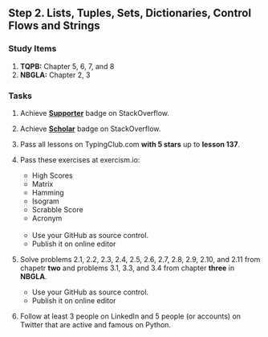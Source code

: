 ## Step 2. Lists, Tuples, Sets, Dictionaries, Control Flows and Strings

### Study Items
  1. **TQPB:** Chapter 5, 6, 7, and 8
  2. **NBGLA:** Chapter 2, 3
### Tasks


  1. Achieve [**Supporter**](https://stackoverflow.com/help/badges/6/supporter) badge on StackOverflow.
  2. Achieve [**Scholar**](https://stackoverflow.com/help/badges/10/scholar) badge on StackOverflow.
  3. Pass all lessons on TypingClub.com **with 5 stars** up to **lesson 137**.
  4. Pass these exercises at exercism.io:
      - High Scores
      - Matrix
      - Hamming
      - Isogram
      - Scrabble Score
      - Acronym
      <br></br>
      - Use your GitHub as source control.  
      - Publish it on online editor

  5. Solve problems 2.1, 2.2, 2.3, 2.4, 2.5, 2.6, 2.7, 2.8, 2.9, 2.10, and 2.11 from chapetr **two** and problems 3.1, 3.3, and 3.4 from chapter **three** in **NBGLA**.
      - Use your GitHub as source control.
      - Publish it on online editor

  6. Follow at least 3 people on LinkedIn and 5 people (or accounts) on Twitter that are active and famous on Python.
